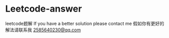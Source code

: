 # Leetcode-answer
leetcode题解
If you have a better solution please contact me
假如你有更好的解法请联系我
2585640230@qq.com
